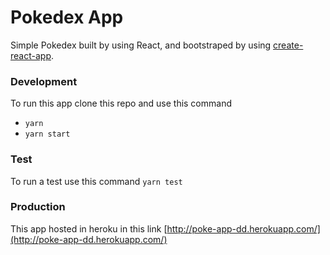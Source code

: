 # Pokedex App

Simple Pokedex built by using React, and bootstraped by using [create-react-app](https://github.com/facebookincubator/create-react-app).

### Development

To run this app clone this repo and use this command
+ `yarn`
+ `yarn start`

### Test
To run a test use this command `yarn test`


### Production
This app hosted in heroku in this link [http://poke-app-dd.herokuapp.com/](http://poke-app-dd.herokuapp.com/)


